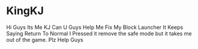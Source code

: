 KingKJ
======

Hi Guys Its Me KJ Can U Guys Help Me Fix My Block Launcher It Keeps Saying Return To Normal I Pressed it remove the safe mode but it takes me out of the game. Plz Help Guys
